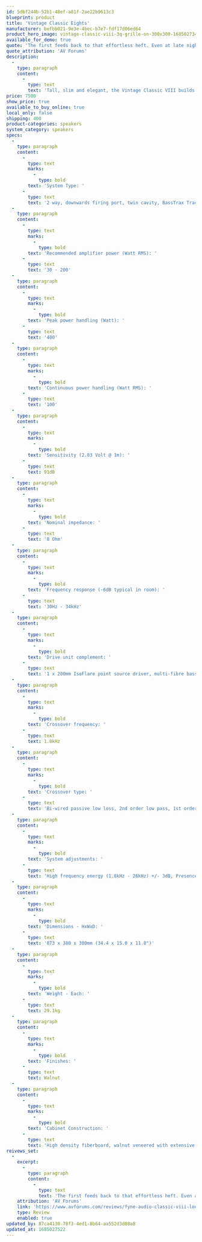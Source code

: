 ```yaml
---
id: 5dbf244b-52b1-48ef-a81f-2ae22b9613c3
blueprint: product
title: 'Vintage Classic Eights'
manufacturer: befbb021-9e3e-4bec-b7e7-fdf17d06ed64
product_hero_image: vintage-classic-viii-3q-grille-on-300x300-1685027344.webp
available_for_demo: true
quote: 'The first feeds back to that effortless heft. Even at late night, low level sort of volumes, the Classic VIII sounds big and room filling in what it does. The second is that there’s an ability to handle dynamics that can make some rivals sound a bit broken.'
quote_attribution: 'AV Forums'
description:
  -
    type: paragraph
    content:
      -
        type: text
        text: 'Tall, slim and elegant, the Vintage Classic VIII builds on the SM version with a larger floorstanding cabinet for a fuller, richer and more engaging sound. True to the Vintage Classic Series, the VIII is built within a rectangular cabinet with rich walnut veneer panels and striking baffle detail, including anodised gold trim and analogue control knobs set on a dedicated panel detailing frequency response graphs. Using the 200mm (8”) Vintage Classic IsoFlare with FyneFlute roll surround and proven 25mm magnesium dome compression tweeter, this sumptuously retro design integrates a smaller form factor BassTrax porting system to deliver phenomenal bass from the relatively compact cabinet. Finished with the Vintage Classic woven cloth grille, the VIII will integrate seamlessly into any room.'
price: 7500
show_price: true
available_to_buy_online: true
local_only: false
shipping: 400
product-categories: speakers
system_category: speakers
specs:
  -
    type: paragraph
    content:
      -
        type: text
        marks:
          -
            type: bold
        text: 'System Type: '
      -
        type: text
        text: '2 way, downwards firing port, twin cavity, BassTrax Tractrix diffuser'
  -
    type: paragraph
    content:
      -
        type: text
        marks:
          -
            type: bold
        text: 'Recommended amplifier power (Watt RMS): '
      -
        type: text
        text: '30 - 200'
  -
    type: paragraph
    content:
      -
        type: text
        marks:
          -
            type: bold
        text: 'Peak power handling (Watt): '
      -
        type: text
        text: '400'
  -
    type: paragraph
    content:
      -
        type: text
        marks:
          -
            type: bold
        text: 'Continuous power handling (Watt RMS): '
      -
        type: text
        text: '100'
  -
    type: paragraph
    content:
      -
        type: text
        marks:
          -
            type: bold
        text: 'Sensitivity (2.83 Volt @ 1m): '
      -
        type: text
        text: 91dB
  -
    type: paragraph
    content:
      -
        type: text
        marks:
          -
            type: bold
        text: 'Nominal impedance: '
      -
        type: text
        text: '8 Ohm'
  -
    type: paragraph
    content:
      -
        type: text
        marks:
          -
            type: bold
        text: 'Frequency response (-6dB typical in room): '
      -
        type: text
        text: '30Hz - 34kHz'
  -
    type: paragraph
    content:
      -
        type: text
        marks:
          -
            type: bold
        text: 'Drive unit complement: '
      -
        type: text
        text: '1 x 200mm IsoFlare point source driver, multi-fibre bass / midrange cone, FyneFlute surround with 25mm magnesium dome compression tweeter, ferrite magnet system. Cryo-Lite treated.'
  -
    type: paragraph
    content:
      -
        type: text
        marks:
          -
            type: bold
        text: 'Crossover frequency: '
      -
        type: text
        text: 1.8kHz
  -
    type: paragraph
    content:
      -
        type: text
        marks:
          -
            type: bold
        text: 'Crossover type: '
      -
        type: text
        text: 'Bi-wired passive low loss, 2nd order low pass, 1st order high pass'
  -
    type: paragraph
    content:
      -
        type: text
        marks:
          -
            type: bold
        text: 'System adjustments: '
      -
        type: text
        text: 'High frequency energy (1.8kHz - 26kHz) +/- 3dB, Presence (2.5kHz - 5.0kHz) +/- 3dB'
  -
    type: paragraph
    content:
      -
        type: text
        marks:
          -
            type: bold
        text: 'Dimensions - HxWxD: '
      -
        type: text
        text: '873 x 380 x 300mm (34.4 x 15.0 x 11.8")'
  -
    type: paragraph
    content:
      -
        type: text
        marks:
          -
            type: bold
        text: 'Weight - Each: '
      -
        type: text
        text: 29.1kg
  -
    type: paragraph
    content:
      -
        type: text
        marks:
          -
            type: bold
        text: 'Finishes: '
      -
        type: text
        text: Walnut
  -
    type: paragraph
    content:
      -
        type: text
        marks:
          -
            type: bold
        text: 'Cabinet Construction: '
      -
        type: text
        text: 'High density fiberboard, walnut veneered with extensive internal bracing'
reivews_set:
  -
    excerpt:
      -
        type: paragraph
        content:
          -
            type: text
            text: 'The first feeds back to that effortless heft. Even at late night, low level sort of volumes, the Classic VIII sounds big and room filling in what it does. The second is that there’s an ability to handle dynamics that can make some rivals sound a bit broken.'
    attribution: 'AV Forums'
    link: 'https://www.avforums.com/reviews/fyne-audio-classic-viii-loudspeaker-review.20713/'
    type: Review
    enabled: true
updated_by: 87ca4130-78f3-4ed1-8b64-aa552d3d08a8
updated_at: 1685027522
---
```

